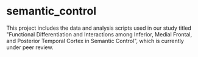 # semantic_control
This project includes the data and analysis scripts used in our study titled "Functional Differentiation and Interactions among Inferior, Medial Frontal, and Posterior Temporal Cortex in Semantic Control", which is currently under peer review.
